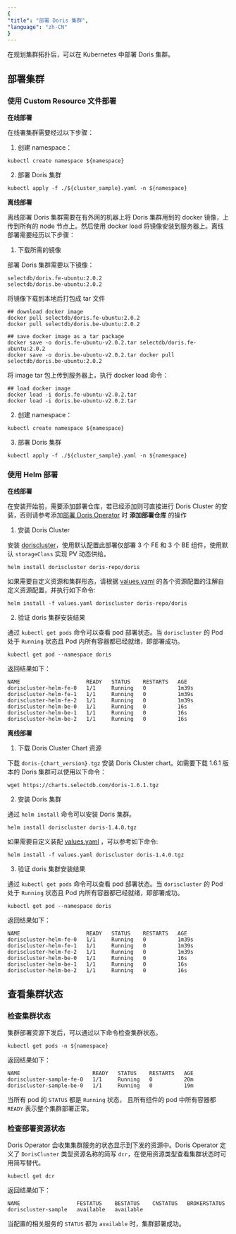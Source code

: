 ```yaml
---
{
"title": "部署 Doris 集群",
"language": "zh-CN"
}
---
```


<!-- 
Licensed to the Apache Software Foundation (ASF) under one
or more contributor license agreements.  See the NOTICE file
distributed with this work for additional information
regarding copyright ownership.  The ASF licenses this file
to you under the Apache License, Version 2.0 (the
"License"); you may not use this file except in compliance
with the License.  You may obtain a copy of the License at

  http://www.apache.org/licenses/LICENSE-2.0

Unless required by applicable law or agreed to in writing,
software distributed under the License is distributed on an
"AS IS" BASIS, WITHOUT WARRANTIES OR CONDITIONS OF ANY
KIND, either express or implied.  See the License for the
specific language governing permissions and limitations
under the License.
-->

在规划集群拓扑后，可以在 Kubernetes 中部署 Doris 集群。

## 部署集群

### 使用 Custom Resource 文件部署

**在线部署**

在线署集群需要经过以下步骤：

1. 创建 namespace：

```shell
kubectl create namespace ${namespace}
```

2. 部署 Doris 集群

```shell
kubectl apply -f ./${cluster_sample}.yaml -n ${namespace}
```

**离线部署**

离线部署 Doris 集群需要在有外网的机器上将 Doris 集群用到的 docker 镜像，上传到所有的 node 节点上。然后使用 docker load 将镜像安装到服务器上。离线部署需要经历以下步骤：

1. 下载所需的镜像

部署 Doris 集群需要以下镜像：

```text
selectdb/doris.fe-ubuntu:2.0.2
selectdb/doris.be-ubuntu:2.0.2
```

将镜像下载到本地后打包成 tar 文件

```shell
## download docker image
docker pull selectdb/doris.fe-ubuntu:2.0.2
docker pull selectdb/doris.be-ubuntu:2.0.2

## save docker image as a tar package
docker save -o doris.fe-ubuntu-v2.0.2.tar selectdb/doris.fe-ubuntu:2.0.2
docker save -o doris.be-ubuntu-v2.0.2.tar docker pull selectdb/doris.be-ubuntu:2.0.2
```

将 image tar 包上传到服务器上，执行 docker load 命令：

```shell
## load docker image
docker load -i doris.fe-ubuntu-v2.0.2.tar
docker load -i doris.be-ubuntu-v2.0.2.tar
```

2. 创建 namespace：

```shell
kubectl create namespace ${namespace}
```

3. 部署 Doris 集群

```shell
kubectl apply -f ./${cluster_sample}.yaml -n ${namespace}
```

### 使用 Helm 部署

**在线部署**

在安装开始前，需要添加部署仓库，若已经添加则可直接进行 Doris Cluster 的安装，否则请参考添加[部署 Doris Operator](./install-operator.md#方案三helm-部署-doris-operator) 时 **添加部署仓库** 的操作

1. 安装 Doris Cluster

安装 [doriscluster](https://artifacthub.io/packages/helm/doris/doris)，使用默认配置此部署仅部署 3 个 FE 和 3 个 BE 组件，使用默认 `storageClass` 实现 PV 动态供给。

```shell
helm install doriscluster doris-repo/doris
```

如果需要自定义资源和集群形态，请根据 [values.yaml](https://artifacthub.io/packages/helm/doris/doris?modal=values) 的各个资源配置的注解自定义资源配置，并执行如下命令:

```shell
helm install -f values.yaml doriscluster doris-repo/doris
```

2. 验证 doris 集群安装结果

通过 `kubectl get pods` 命令可以查看 pod 部署状态。当 `doriscluster` 的 Pod 处于 `Running` 状态且 Pod 内所有容器都已经就绪，即部署成功。

```shell
kubectl get pod --namespace doris
```

返回结果如下：

```shell
NAME                     READY   STATUS    RESTARTS   AGE
doriscluster-helm-fe-0   1/1     Running   0          1m39s
doriscluster-helm-fe-1   1/1     Running   0          1m39s
doriscluster-helm-fe-2   1/1     Running   0          1m39s
doriscluster-helm-be-0   1/1     Running   0          16s
doriscluster-helm-be-1   1/1     Running   0          16s
doriscluster-helm-be-2   1/1     Running   0          16s
```

**离线部署**

1. 下载 Doris Cluster Chart 资源

下载 `doris-{chart_version}.tgz` 安装 Doris Cluster chart。如需要下载 1.6.1 版本的 Doris 集群可以使用以下命令：

```shell
wget https://charts.selectdb.com/doris-1.6.1.tgz
```

2. 安装 Doris 集群

通过 `helm install` 命令可以安装 Doris 集群。

```shell
helm install doriscluster doris-1.4.0.tgz
```

如果需要自定义装配 [values.yaml](https://artifacthub.io/packages/helm/doris/doris?modal=values) ，可以参考如下命令:

```shell
helm install -f values.yaml doriscluster doris-1.4.0.tgz
```

3. 验证 doris 集群安装结果

通过 `kubectl get pods` 命令可以查看 pod 部署状态。当 `doriscluster` 的 Pod 处于 `Running` 状态且 Pod 内所有容器都已经就绪，即部署成功。

```shell
kubectl get pod --namespace doris
```

返回结果如下：

```shell
NAME                     READY   STATUS    RESTARTS   AGE
doriscluster-helm-fe-0   1/1     Running   0          1m39s
doriscluster-helm-fe-1   1/1     Running   0          1m39s
doriscluster-helm-fe-2   1/1     Running   0          1m39s
doriscluster-helm-be-0   1/1     Running   0          16s
doriscluster-helm-be-1   1/1     Running   0          16s
doriscluster-helm-be-2   1/1     Running   0          16s
```

## 查看集群状态

### 检查集群状态

集群部署资源下发后，可以通过以下命令检查集群状态。

```shell
kubectl get pods -n ${namespace}
```

返回结果如下：

```shell
NAME                       READY   STATUS    RESTARTS   AGE
doriscluster-sample-fe-0   1/1     Running   0          20m
doriscluster-sample-be-0   1/1     Running   0          19m
```

当所有 pod 的 `STATUS` 都是 `Running` 状态， 且所有组件的 pod 中所有容器都 `READY` 表示整个集群部署正常。

### 检查部署资源状态

Doris Operator 会收集集群服务的状态显示到下发的资源中。Doris Operator 定义了 `DorisCluster` 类型资源名称的简写 `dcr`，在使用资源类型查看集群状态时可用简写替代。

```shell
kubectl get dcr
```

返回结果如下：

```shell
NAME                  FESTATUS    BESTATUS    CNSTATUS   BROKERSTATUS
doriscluster-sample   available   available
```

当配置的相关服务的 `STATUS` 都为 `available` 时，集群部署成功。
